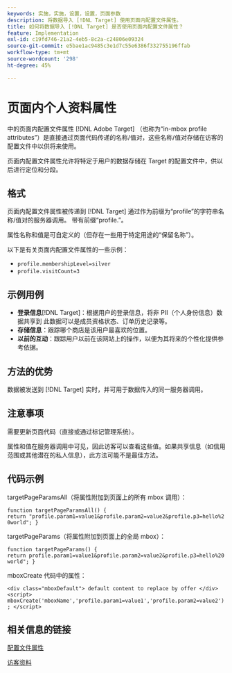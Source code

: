 ```yaml
---
keywords: 实施，实施，设置，设置，页面参数
description: 将数据导入 [!DNL Target] 使用页面内配置文件属性。
title: 如何将数据导入 [!DNL Target] 是否使用页面内配置文件属性？
feature: Implementation
exl-id: c19fd746-21a2-4eb5-8c2a-c24806e09324
source-git-commit: e5bae1ac9485c3e1d7c55e6386f332755196ffab
workflow-type: tm+mt
source-wordcount: '298'
ht-degree: 45%

---
```


# 页面内个人资料属性

中的页面内配置文件属性 [!DNL Adobe Target] （也称为“in-mbox profile attributes”）是直接通过页面代码传递的名称/值对，这些名称/值对存储在访客的配置文件中以供将来使用。

页面内配置文件属性允许将特定于用户的数据存储在 Target 的配置文件中，供以后进行定位和分段。

## 格式

页面内配置文件属性被传递到 [!DNL Target] 通过作为前缀为“profile”的字符串名称/值对的服务器调用。 带有前缀“profile.”。

属性名称和值是可自定义的（但存在一些用于特定用途的“保留名称”）。

以下是有关页面内配置文件属性的一些示例：

* `profile.membershipLevel=silver`
* `profile.visitCount=3`

## 示例用例

* **登录信息**[!DNL Target]：根据用户的登录信息，将非 PII（个人身份信息）数据共享到 此数据可以是成员资格状态、订单历史记录等。
* **存储信息**：跟踪哪个商店是该用户最喜欢的位置。
* **以前的互动**：跟踪用户以前在该网站上的操作，以便为其将来的个性化提供参考依据。

## 方法的优势

数据被发送到 [!DNL Target] 实时，并可用于数据传入的同一服务器调用。

## 注意事项

需要更新页面代码（直接或通过标记管理系统）。

属性和值在服务器调用中可见，因此访客可以查看这些值。如果共享信息（如信用范围或其他潜在的私人信息），此方法可能不是最佳方法。

## 代码示例

targetPageParamsAll（将属性附加到页面上的所有 mbox 调用）：

`function targetPageParamsAll() { return "profile.param1=value1&profile.param2=value2&profile.p3=hello%20world"; }`

targetPageParams（将属性附加到页面上的全局 mbox）：

`function targetPageParams() { return profile.param1=value1&profile.param2=value2&profile.p3=hello%20world"; }`

mboxCreate 代码中的属性：

`<div class="mboxDefault"> default content to replace by offer </div> <script> mboxCreate('mboxName','profile.param1=value1','profile.param2=value2'); </script>`

## 相关信息的链接

[配置文件属性](https://experienceleague.adobe.com/docs/target/using/audiences/visitor-profiles/profile-parameters.html)

[访客资料](https://experienceleague.adobe.com/docs/target/using/audiences/create-audiences/categories-audiences/visitor-profile.html)
